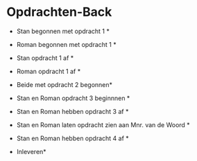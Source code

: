 
# Opdrachten-Back

* Stan begonnen met opdracht 1 *

* Roman begonnen met opdracht 1 *

* Stan opdracht 1 af *

* Roman opdracht 1 af *

* Beide met opdracht 2 begonnen*

* Stan en Roman opdracht 3 beginnnen *

* Stan en Roman hebben opdracht 3 af *
 
* Stan en Roman laten opdracht zien aan Mnr. van de Woord *

* Stan en Roman hebben opdracht 4 af * 

* Inleveren*

